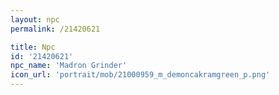 ```yaml
---
layout: npc
permalink: /21420621

title: Npc
id: '21420621'
npc_name: 'Madron Grinder'
icon_url: 'portrait/mob/21000959_m_demoncakramgreen_p.png'
---
```

